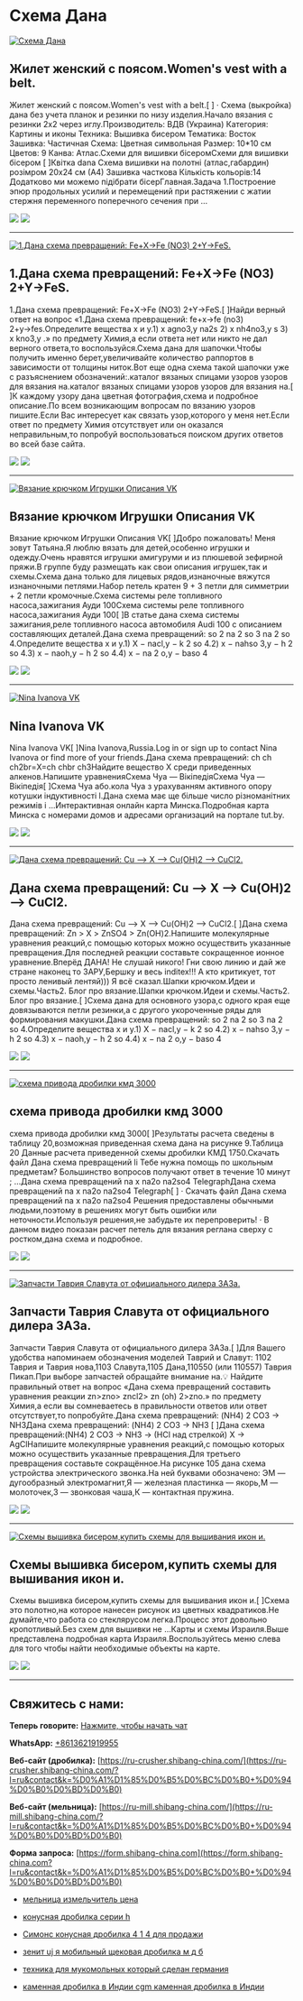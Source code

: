 # Схема Дана

<a href="https://swt.shibang-china.com/?l=ru&img&k=%D0%A1%D1%85%D0%B5%D0%BC%D0%B0+%D0%94%D0%B0%D0%BD%D0%B0" target="_blank">![Схема Дана](http://static.shibang-china.com/all-800x300/698.jpg)</a>

## Жилет женский с поясом.Women's vest with a belt.
Жилет женский с поясом.Women's vest with a belt.[ ]&nbsp;&#0183;&#32;Схема (выкройка) дана без учета планок и резинки по низу изделия.Начало вязания с резинки 2х2 через иглу.Производитель: ВДВ (Украина) Категория: Картины и иконы Техника: Вышивка бисером Тематика: Восток Зашивка: Частичная Схема: Цветная символьная Размер: 10*10 см Цветов: 9 Канва: Атлас.Схеми для вишивки бісеромСхеми для вишивки бісером [ ]Квітка dana Схема вишивки на полотні (атлас,габардин) розімром 20х24 см (А4) Зашивка часткова Кількість кольорів:14 Додатково ми можемо підібрати бісерГлавная.Задача 1.Построение эпюр продольных усилий и перемещений при растяжении с жатии стержня переменного поперечного сечения при …


<a href="https://whatsapp.shibangsoft.com/WhatsApp.php" target="_blank" title="WhatsApp">![](http://static.shibang-china.com/icon/whatsapp.png)</a> <a href="https://swt.shibang-china.com/?l=ru&icon&k=%D0%A1%D1%85%D0%B5%D0%BC%D0%B0+%D0%94%D0%B0%D0%BD%D0%B0" target="_blank">![](http://static.shibang-china.com/icon/chat-ru.png)</a>

---

<a href="https://swt.shibang-china.com/?l=ru&img&k=%D0%A1%D1%85%D0%B5%D0%BC%D0%B0+%D0%94%D0%B0%D0%BD%D0%B0" target="_blank">![1.Дана схема превращений: Fe+X→Fe (NO3) 2+Y→FeS.](http://static.shibang-china.com/all-800x300/809.jpg)</a>

## 1.Дана схема превращений: Fe+X→Fe (NO3) 2+Y→FeS.
1.Дана схема превращений: Fe+X→Fe (NO3) 2+Y→FeS.[ ]Найди верный ответ на вопрос &#171;1.Дана схема превращений: fe+x→fe (no3) 2+y→fes.Определите вещества x и y.1) x agno3,y na2s 2) x nh4no3,y s 3) x kno3,y .&#187; по предмету Химия,а если ответа нет или никто не дал верного ответа,то воспользуйся.Схема дана для шапочки.Чтобы получить именно берет,увеличивайте количество раппортов в зависимости от толщины ниток.Вот еще одна схема такой шапочки уже с разъяснением обозначений:.каталог вязаных спицами узоров узоров для вязания на.каталог вязаных спицами узоров узоров для вязания на.[ ]К каждому узору дана цветная фотография,схема и подробное описание.По всем возникающим вопросам по вязанию узоров пишите.Если Вас интересует как связать узор,которого у меня нет.Если ответ по предмету Химия отсутствует или он оказался неправильным,то попробуй воспользоваться поиском других ответов во всей базе сайта.


<a href="https://whatsapp.shibangsoft.com/WhatsApp.php" target="_blank" title="WhatsApp">![](http://static.shibang-china.com/icon/whatsapp.png)</a> <a href="https://swt.shibang-china.com/?l=ru&icon&k=%D0%A1%D1%85%D0%B5%D0%BC%D0%B0+%D0%94%D0%B0%D0%BD%D0%B0" target="_blank">![](http://static.shibang-china.com/icon/chat-ru.png)</a>

---

<a href="https://swt.shibang-china.com/?l=ru&img&k=%D0%A1%D1%85%D0%B5%D0%BC%D0%B0+%D0%94%D0%B0%D0%BD%D0%B0" target="_blank">![Вязание крючком Игрушки Описания VK](http://static.shibang-china.com/all-800x300/1032.jpg)</a>

## Вязание крючком Игрушки Описания VK
Вязание крючком Игрушки Описания VK[ ]Добро пожаловать! Меня зовут Татьяна.Я люблю вязать для детей,особенно игрушки и одежду.Очень нравятся игрушки амигуруми и из плюшевой зефирной пряжи.В группе буду размещать как свои описания игрушек,так и схемы.Схема дана только для лицевых рядов,изнаночные вяжутся изнаночными петлями.Набор петель кратен 9 + 3 петли для симметрии + 2 петли кромочные.Схема системы реле топливного насоса,зажигания Ауди 100Схема системы реле топливного насоса,зажигания Ауди 100[ ]В статье дана схема системы зажигания,реле топливного насоса автомобиля Audi 100 с описанием составляющих деталей.Дана схема пре&#173;вра&#173;ще&#173;ний: so 2 na 2 so 3 na 2 so 4.Опре&#173;де&#173;ли&#173;те ве&#173;ще&#173;ства x и y.1) Х − nacl,y − k 2 so 4.2) x − nahso 3,y − h 2 so 4.3) x − naoh,y − h 2 so 4.4) x − na 2 o,y − baso 4


<a href="https://whatsapp.shibangsoft.com/WhatsApp.php" target="_blank" title="WhatsApp">![](http://static.shibang-china.com/icon/whatsapp.png)</a> <a href="https://swt.shibang-china.com/?l=ru&icon&k=%D0%A1%D1%85%D0%B5%D0%BC%D0%B0+%D0%94%D0%B0%D0%BD%D0%B0" target="_blank">![](http://static.shibang-china.com/icon/chat-ru.png)</a>

---

<a href="https://swt.shibang-china.com/?l=ru&img&k=%D0%A1%D1%85%D0%B5%D0%BC%D0%B0+%D0%94%D0%B0%D0%BD%D0%B0" target="_blank">![Nina Ivanova VK](http://static.shibang-china.com/all-800x300/679.jpg)</a>

## Nina Ivanova VK
Nina Ivanova VK[ ]Nina Ivanova,Russia.Log in or sign up to contact Nina Ivanova or find more of your friends.Дана схема превращений: ch ch ch2br=Х=ch chbr ch3Найдите вещество Х среди приведенных алкенов.Напишите уравненияСхема Чуа — ВікіпедіяСхема Чуа — Вікіпедія[ ]Схема Чуа або.кола Чуа з урахуванням активного опору котушки індуктивності l.Дана схема має ще більше число різноманітних режимів і …Интерактивная онлайн карта Минска.Подробная карта Минска с номерами домов и адресами организаций на портале tut.by.


<a href="https://whatsapp.shibangsoft.com/WhatsApp.php" target="_blank" title="WhatsApp">![](http://static.shibang-china.com/icon/whatsapp.png)</a> <a href="https://swt.shibang-china.com/?l=ru&icon&k=%D0%A1%D1%85%D0%B5%D0%BC%D0%B0+%D0%94%D0%B0%D0%BD%D0%B0" target="_blank">![](http://static.shibang-china.com/icon/chat-ru.png)</a>

---

<a href="https://swt.shibang-china.com/?l=ru&img&k=%D0%A1%D1%85%D0%B5%D0%BC%D0%B0+%D0%94%D0%B0%D0%BD%D0%B0" target="_blank">![Дана схема превращений: Cu —&gt; X —&gt; Cu(OH)2 —&gt; CuCl2.](http://static.shibang-china.com/all-800x300/1174.jpg)</a>

## Дана схема превращений: Cu —&gt; X —&gt; Cu(OH)2 —&gt; CuCl2.
Дана схема превращений: Cu —&gt; X —&gt; Cu(OH)2 —&gt; CuCl2.[ ]Дана схема превращений: Zn &gt; Х &gt; ZnSO4 &gt; Zn(OH)2.Напишите молекулярные уравнения реакций,с помощью которых можно осуществить указанные превращения.Для последней реакции составьте сокращенное ионное уравнение.Вперёд ДАНА! Не слушай никого! Гни свою линию и дай же стране наконец то ЗАРУ,Бершку и весь inditex!!! А кто критикует, тот просто ленивый лентяй))) Я всё сказал.Шапки крючком.Идеи и схемы.Часть2. Блог про вязание.Шапки крючком.Идеи и схемы.Часть2. Блог про вязание.[ ]Схема дана для основного узора,с одного края еще довязываются петли резинки,а с другого укороченные ряды для формирования макушки.Дана схема пре&#173;вра&#173;ще&#173;ний: so 2 na 2 so 3 na 2 so 4.Опре&#173;де&#173;ли&#173;те ве&#173;ще&#173;ства x и y.1) Х − nacl,y − k 2 so 4.2) x − nahso 3,y − h 2 so 4.3) x − naoh,y − h 2 so 4.4) x − na 2 o,y − baso 4


<a href="https://whatsapp.shibangsoft.com/WhatsApp.php" target="_blank" title="WhatsApp">![](http://static.shibang-china.com/icon/whatsapp.png)</a> <a href="https://swt.shibang-china.com/?l=ru&icon&k=%D0%A1%D1%85%D0%B5%D0%BC%D0%B0+%D0%94%D0%B0%D0%BD%D0%B0" target="_blank">![](http://static.shibang-china.com/icon/chat-ru.png)</a>

---

<a href="https://swt.shibang-china.com/?l=ru&img&k=%D0%A1%D1%85%D0%B5%D0%BC%D0%B0+%D0%94%D0%B0%D0%BD%D0%B0" target="_blank">![схема привода дробилки кмд 3000](http://static.shibang-china.com/all-800x300/699.jpg)</a>

## схема привода дробилки кмд 3000
схема привода дробилки кмд 3000[ ]Результаты расчета сведены в таблицу 20,возможная приведенная схема дана на рисунке 9.Таблица 20 Данные расчета приведенной схемы дробилки КМД 1750.Скачать файл Дана схема превращений li Тебе нужна помощь по школьным предметам? Большинство вопросов получают ответ в течение 10 минут ; …Дана схема превращений na х na2o na2so4 TelegraphДана схема превращений na х na2o na2so4 Telegraph[ ]&nbsp;&#0183;&#32;Скачать файл Дана схема превращений na х na2o na2so4 Решения предоставлены обычными людьми,поэтому в решениях могут быть ошибки или неточности.Используя решения,не забудьте их перепроверить!&nbsp;&#0183;&#32;В данном видео показан расчет петель для вязания реглана сверху с ростком,дана схема и подробное.


<a href="https://whatsapp.shibangsoft.com/WhatsApp.php" target="_blank" title="WhatsApp">![](http://static.shibang-china.com/icon/whatsapp.png)</a> <a href="https://swt.shibang-china.com/?l=ru&icon&k=%D0%A1%D1%85%D0%B5%D0%BC%D0%B0+%D0%94%D0%B0%D0%BD%D0%B0" target="_blank">![](http://static.shibang-china.com/icon/chat-ru.png)</a>

---

<a href="https://swt.shibang-china.com/?l=ru&img&k=%D0%A1%D1%85%D0%B5%D0%BC%D0%B0+%D0%94%D0%B0%D0%BD%D0%B0" target="_blank">![Запчасти Таврия Славута от официального дилера ЗАЗа.](http://static.shibang-china.com/all-800x300/257.jpg)</a>

## Запчасти Таврия Славута от официального дилера ЗАЗа.
Запчасти Таврия Славута от официального дилера ЗАЗа.[ ]Для Вашего удобства напоминаем обозначения моделей Таврий и Славут: 1102 Таврия и Таврия нова,1103 Славута,1105 Дана,110550 (или 110557) Таврия Пикап.При выборе запчастей обращайте внимание на.💡 Найдите правильный ответ на вопрос &#171;Дана схема превращений составить уравнения реакции zn&gt;zno&gt; zncl2&gt; zn (oh) 2&gt;zno.&#187; по предмету Химия,а если вы сомневаетесь в правильности ответов или ответ отсутствует,то попробуйте.Дана схема превращений: (NH4) 2 СO3 → NH3Дана схема превращений: (NH4) 2 СO3 → NH3 [ ]Дана схема превращений:(NH4) 2 СO3 → NH3 → (HCl над стрелкой) X → AgClНапишите молекулярные уравнения реакций,с помощью которых можно осуществить указанные превращения.Для третьего превращения составьте сокращённое.На рисунке 105 дана схема устройства электрического звонка.На ней буквами обозначено: ЭМ — дугообразный электромагнит,Я — железная пластинка — якорь,М — молоточек,3 — звонковая чаша,К — контактная пружина.


<a href="https://whatsapp.shibangsoft.com/WhatsApp.php" target="_blank" title="WhatsApp">![](http://static.shibang-china.com/icon/whatsapp.png)</a> <a href="https://swt.shibang-china.com/?l=ru&icon&k=%D0%A1%D1%85%D0%B5%D0%BC%D0%B0+%D0%94%D0%B0%D0%BD%D0%B0" target="_blank">![](http://static.shibang-china.com/icon/chat-ru.png)</a>

---

<a href="https://swt.shibang-china.com/?l=ru&img&k=%D0%A1%D1%85%D0%B5%D0%BC%D0%B0+%D0%94%D0%B0%D0%BD%D0%B0" target="_blank">![Схемы вышивка бисером,купить схемы для вышивания икон и.](http://static.shibang-china.com/all-800x300/305.jpg)</a>

## Схемы вышивка бисером,купить схемы для вышивания икон и.
Схемы вышивка бисером,купить схемы для вышивания икон и.[ ]Схема это полотно,на которое нанесен рисунок из цветных квадратиков.Не думайте,что работа со стеклярусом легка.Процесс этот довольно кропотливый.Без схем для вышивки не …Карты и схемы Израиля.Выше представлена подробная карта Израиля.Воспользуйтесь меню слева для того чтобы найти необходимые объекты на карте.

<a href="https://whatsapp.shibangsoft.com/WhatsApp.php" target="_blank" title="WhatsApp">![](http://static.shibang-china.com/icon/whatsapp.png)</a> <a href="https://swt.shibang-china.com/?l=ru&icon&k=%D0%A1%D1%85%D0%B5%D0%BC%D0%B0+%D0%94%D0%B0%D0%BD%D0%B0" target="_blank">![](http://static.shibang-china.com/icon/chat-ru.png)</a>

---
## Свяжитесь с нами:

**Теперь говорите:** [Нажмите, чтобы начать чат](https://swt.shibang-china.com?l=ru&contact&k=%D0%A1%D1%85%D0%B5%D0%BC%D0%B0+%D0%94%D0%B0%D0%BD%D0%B0)

**WhatsApp:**  [+8613621919955](https://whatsapp.shibangsoft.com/WhatsApp.php)

**Веб-сайт (дробилка):** [https://ru-crusher.shibang-china.com/](https://ru-crusher.shibang-china.com/?l=ru&contact&k=%D0%A1%D1%85%D0%B5%D0%BC%D0%B0+%D0%94%D0%B0%D0%BD%D0%B0)

**Веб-сайт (мельница):** [https://ru-mill.shibang-china.com/](https://ru-mill.shibang-china.com/?l=ru&contact&k=%D0%A1%D1%85%D0%B5%D0%BC%D0%B0+%D0%94%D0%B0%D0%BD%D0%B0)

**Форма запроса:** [https://form.shibang-china.com](https://form.shibang-china.com?l=ru&contact&k=%D0%A1%D1%85%D0%B5%D0%BC%D0%B0+%D0%94%D0%B0%D0%BD%D0%B0)

* [мельница измельчитель цена](../108/%D0%BC%D0%B5%D0%BB%D1%8C%D0%BD%D0%B8%D1%86%D0%B0%20%D0%B8%D0%B7%D0%BC%D0%B5%D0%BB%D1%8C%D1%87%D0%B8%D1%82%D0%B5%D0%BB%D1%8C%20%D1%86%D0%B5%D0%BD%D0%B0.md)

* [конусная дробилка серии h](../118/%D0%BA%D0%BE%D0%BD%D1%83%D1%81%D0%BD%D0%B0%D1%8F%20%D0%B4%D1%80%D0%BE%D0%B1%D0%B8%D0%BB%D0%BA%D0%B0%20%D1%81%D0%B5%D1%80%D0%B8%D0%B8%20h.md)

* [Симонс конусная дробилка 4 1 4 для продажи](../114/%D0%A1%D0%B8%D0%BC%D0%BE%D0%BD%D1%81%20%D0%BA%D0%BE%D0%BD%D1%83%D1%81%D0%BD%D0%B0%D1%8F%20%D0%B4%D1%80%D0%BE%D0%B1%D0%B8%D0%BB%D0%BA%D0%B0%204%201%204%20%D0%B4%D0%BB%D1%8F%20%D0%BF%D1%80%D0%BE%D0%B4%D0%B0%D0%B6%D0%B8.md)

* [зенит uj я мобильный щековая дробилка м д б](../116/%D0%B7%D0%B5%D0%BD%D0%B8%D1%82%20uj%20%D1%8F%20%D0%BC%D0%BE%D0%B1%D0%B8%D0%BB%D1%8C%D0%BD%D1%8B%D0%B9%20%D1%89%D0%B5%D0%BA%D0%BE%D0%B2%D0%B0%D1%8F%20%D0%B4%D1%80%D0%BE%D0%B1%D0%B8%D0%BB%D0%BA%D0%B0%20%D0%BC%20%D0%B4%20%D0%B1.md)

* [техника для мукомольных который сделан германия](../108/%D1%82%D0%B5%D1%85%D0%BD%D0%B8%D0%BA%D0%B0%20%D0%B4%D0%BB%D1%8F%20%D0%BC%D1%83%D0%BA%D0%BE%D0%BC%D0%BE%D0%BB%D1%8C%D0%BD%D1%8B%D1%85%20%D0%BA%D0%BE%D1%82%D0%BE%D1%80%D1%8B%D0%B9%20%D1%81%D0%B4%D0%B5%D0%BB%D0%B0%D0%BD%20%D0%B3%D0%B5%D1%80%D0%BC%D0%B0%D0%BD%D0%B8%D1%8F.md)

* [каменная дробилка в Индии cgm каменная дробилка в Индии](../120/%D0%BA%D0%B0%D0%BC%D0%B5%D0%BD%D0%BD%D0%B0%D1%8F%20%D0%B4%D1%80%D0%BE%D0%B1%D0%B8%D0%BB%D0%BA%D0%B0%20%D0%B2%20%D0%98%D0%BD%D0%B4%D0%B8%D0%B8%20cgm%20%D0%BA%D0%B0%D0%BC%D0%B5%D0%BD%D0%BD%D0%B0%D1%8F%20%D0%B4%D1%80%D0%BE%D0%B1%D0%B8%D0%BB%D0%BA%D0%B0%20%D0%B2%20%D0%98%D0%BD%D0%B4%D0%B8%D0%B8.md)